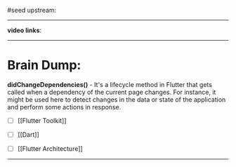 #seed 
upstream:

---

**video links**: 

---

# Brain Dump: 

**didChangeDependencies()** - It's a lifecycle method in Flutter that gets called when a dependency of the current page changes. For instance, it might be used here to detect changes in the data or state of the application and perform some actions in response.



- [ ] [[Flutter Toolkit]]
- [ ] [[Dart]]
- [ ] [[Flutter Architecture]]



--- 
